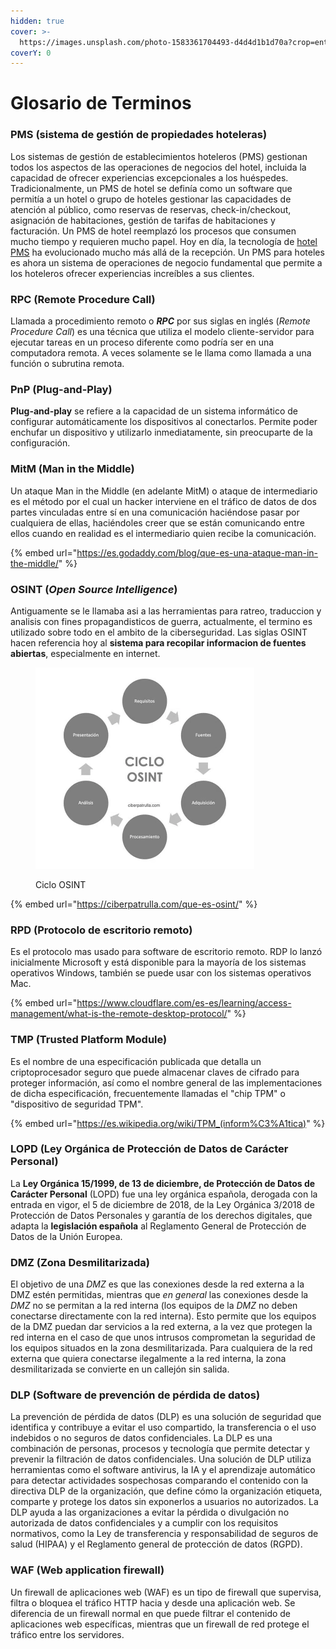 ```yaml
---
hidden: true
cover: >-
  https://images.unsplash.com/photo-1583361704493-d4d4d1b1d70a?crop=entropy&cs=srgb&fm=jpg&ixid=M3wxOTcwMjR8MHwxfHNlYXJjaHwxfHxkaWNjaW9uYXJpb3xlbnwwfHx8fDE2ODQyNDIyOTh8MA&ixlib=rb-4.0.3&q=85
coverY: 0
---
```


# Glosario de Terminos

### PMS (sistema de gestión de propiedades hoteleras)

Los sistemas de gestión de establecimientos hoteleros (PMS) gestionan todos los aspectos de las operaciones de negocios del hotel, incluida la capacidad de ofrecer experiencias excepcionales a los huéspedes. Tradicionalmente, un PMS de hotel se definía como un software que permitía a un hotel o grupo de hoteles gestionar las capacidades de atención al público, como reservas de reservas, check-in/checkout, asignación de habitaciones, gestión de tarifas de habitaciones y facturación. Un PMS de hotel reemplazó los procesos que consumen mucho tiempo y requieren mucho papel. Hoy en día, la tecnología de [hotel PMS](https://www.oracle.com/es/industries/hospitality/hotel-property-management/hotel-pms-software/) ha evolucionado mucho más allá de la recepción. Un PMS para hoteles es ahora un sistema de operaciones de negocio fundamental que permite a los hoteleros ofrecer experiencias increíbles a sus clientes.

### RPC (Remote Procedure Call)

Llamada a procedimiento remoto o _**RPC**_ por sus siglas en inglés (_Remote Procedure Call_) es una técnica que utiliza el modelo cliente-servidor para ejecutar tareas en un proceso diferente como podría ser en una computadora remota. A veces solamente se le llama como llamada a una función o subrutina remota.

### PnP (Plug-and-Play)

**Plug-and-play** se refiere a la capacidad de un sistema informático de configurar automáticamente los dispositivos al conectarlos. Permite poder enchufar un dispositivo y utilizarlo inmediatamente, sin preocuparte de la configuración.

### MitM (Man in the Middle)

Un ataque Man in the Middle (en adelante MitM) o ataque de intermediario es el método por el cual un hacker interviene en el tráfico de datos de dos partes vinculadas entre sí en una comunicación haciéndose pasar por cualquiera de ellas, haciéndoles creer que se están comunicando entre ellos cuando en realidad es el intermediario quien recibe la comunicación.

{% embed url="https://es.godaddy.com/blog/que-es-una-ataque-man-in-the-middle/" %}

### OSINT (_Open Source Intelligence_)

Antiguamente se le llamaba asi a las herramientas para ratreo, traduccion y analisis con fines propagandisticos de guerra, actualmente, el termino es utilizado sobre todo en el ambito de la ciberseguridad. Las siglas OSINT hacen referencia hoy al **sistema para recopilar informacion de fuentes abiertas**, especialmente en internet.

<figure><img src="../.gitbook/assets/image (4) (1) (1) (1) (1) (1) (1) (1).png" alt="" width="350"><figcaption><p>Ciclo OSINT</p></figcaption></figure>

{% embed url="https://ciberpatrulla.com/que-es-osint/" %}

### RPD (Protocolo de escritorio remoto)

Es el protocolo mas usado para software de escritorio remoto. RDP lo lanzó inicialmente Microsoft y está disponible para la mayoría de los sistemas operativos Windows, también se puede usar con los sistemas operativos Mac.

{% embed url="https://www.cloudflare.com/es-es/learning/access-management/what-is-the-remote-desktop-protocol/" %}

### TMP (**Trusted Platform Module**)

Es el nombre de una especificación publicada que detalla un criptoprocesador seguro que puede almacenar claves de cifrado para proteger información, así como el nombre general de las implementaciones de dicha especificación, frecuentemente llamadas el "chip TPM" o "dispositivo de seguridad TPM".

{% embed url="https://es.wikipedia.org/wiki/TPM_(inform%C3%A1tica)" %}

### LOPD (Ley Orgánica de Protección de Datos de Carácter Personal)

La **Ley Orgánica 15/1999, de 13 de diciembre, de Protección de Datos de Carácter Personal** (LOPD) fue una ley orgánica española, derogada con la entrada en vigor, el 5 de diciembre de 2018, de la Ley Orgánica 3/2018 de Protección de Datos Personales y garantía de los derechos digitales, que adapta la **legislación española** al Reglamento General de Protección de Datos de la Unión Europea.

### DMZ (Zona Desmilitarizada)

El objetivo de una _DMZ_ es que las conexiones desde la red externa a la DMZ estén permitidas, mientras que _en general_ las conexiones desde la _DMZ_ no se permitan a la red interna (los equipos de la _DMZ_ no deben conectarse directamente con la red interna). Esto permite que los equipos de la DMZ puedan dar servicios a la red externa, a la vez que protegen la red interna en el caso de que unos intrusos comprometan la seguridad de los equipos situados en la zona desmilitarizada. Para cualquiera de la red externa que quiera conectarse ilegalmente a la red interna, la zona desmilitarizada se convierte en un callejón sin salida.

### DLP (Software de prevención de pérdida de datos)

La prevención de pérdida de datos (DLP) es una solución de seguridad que identifica y contribuye a evitar el uso compartido, la transferencia o el uso indebidos o no seguros de datos confidenciales. La DLP es una combinación de personas, procesos y tecnología que permite detectar y prevenir la filtración de datos confidenciales. Una solución de DLP utiliza herramientas como el software antivirus, la IA y el aprendizaje automático para detectar actividades sospechosas comparando el contenido con la directiva DLP de la organización, que define cómo la organización etiqueta, comparte y protege los datos sin exponerlos a usuarios no autorizados. La DLP ayuda a las organizaciones a evitar la pérdida o divulgación no autorizada de datos confidenciales y a cumplir con los requisitos normativos, como la Ley de transferencia y responsabilidad de seguros de salud (HIPAA) y el Reglamento general de protección de datos (RGPD).

### WAF (Web application firewall)

Un firewall de aplicaciones web (WAF) es un tipo de firewall que supervisa, filtra o bloquea el tráfico HTTP hacia y desde una aplicación web. Se diferencia de un firewall normal en que puede filtrar el contenido de aplicaciones web específicas, mientras que un firewall de red protege el tráfico entre los servidores.
